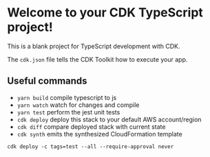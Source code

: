 # Welcome to your CDK TypeScript project!

This is a blank project for TypeScript development with CDK.

The `cdk.json` file tells the CDK Toolkit how to execute your app.

## Useful commands

 * `yarn build`      compile typescript to js
 * `yarn watch`      watch for changes and compile
 * `yarn test`       perform the jest unit tests
 * `cdk deploy`      deploy this stack to your default AWS account/region
 * `cdk diff`        compare deployed stack with current state
 * `cdk synth`       emits the synthesized CloudFormation template

```
cdk deploy -c tags=test --all --require-approval never
```

